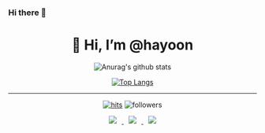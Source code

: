 ### Hi there 👋

<!--
**moonhy7/moonhy7** is a ✨ _special_ ✨ repository because its `README.md` (this file) appears on your GitHub profile.

Here are some ideas to get you started:

- 🔭 I’m currently working on ...
- 🌱 I’m currently learning ...
- 👯 I’m looking to collaborate on ...
- 🤔 I’m looking for help with ...
- 💬 Ask me about ...
- 📫 How to reach me: ...
- 😄 Pronouns: ...
- ⚡ Fun fact: ...
-->


<div align=center><h1>👋 Hi, I’m @hayoon </h1></div> 

<div align=center>
  
 ![Anurag's github stats](https://github-readme-stats.vercel.app/api?username=ohbyul&show_icons=true&theme=radical) 
  
 [![Top Langs](https://github-readme-stats.vercel.app/api/top-langs/?username=ohbyul&layout=compact&theme=dracula)](https://github.com/metleeha)
  
 <hr> 
  
 [![hits](https://hits.seeyoufarm.com/api/count/incr/badge.svg?url=https%3A%2F%2Fgithub.com%2Fohbyul&count_bg=%237A7A7A&title_bg=%23FFADCC&icon=reverbnation.svg&icon_color=%23FF0000&title=hits&edge_flat=false)](https://hits.seeyoufarm.com)
 ![followers](https://img.shields.io/github/followers/ohbyul?style=social) 
  
  
 <a href="https://byul91oh.tistory.com/"> 
   <img 
        src="http://img.shields.io/badge/-Tech%20Blog-655ced?style=flat&logo=github&link=https://byul91oh.tistory.com/" 
        style="height : auto; margin-left : 10px; margin-right : 10px;"/> 
</a> <a href="https://instagram.com/fivepxint"> 
     <img 
          src="http://img.shields.io/badge/-Instagram-black?style=flat&logo=Instagram&link=https://instagram.com/fivepxint/"                       style="height : auto; margin-left : 10px; margin-right : 10px;"/> 
  </a> <a href="mailto:quf8093@gmail.com"> 
      <img 
           src="https://img.shields.io/badge/Gmail-d14836?style=flat-square&logo=Gmail&logoColor=white&link=mailto:quf8093@gmail.com"                style="height : auto; margin-left : 10px; margin-right : 10px;"/> 
  </a>

</div>

